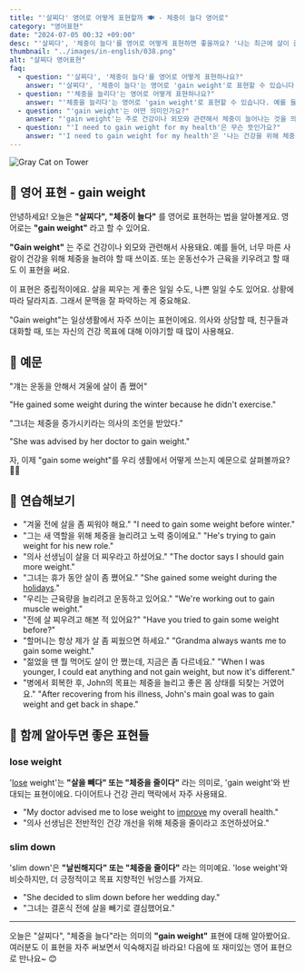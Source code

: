 ```yaml
---
title: "'살찌다' 영어로 어떻게 표현할까 🍽️ - 체중이 늘다 영어로"
category: "영어표현"
date: "2024-07-05 00:32 +09:00"
desc: "'살찌다', '체중이 늘다'를 영어로 어떻게 표현하면 좋을까요? '나는 최근에 살이 좀 쪘어요.', '운동선수가 체중을 늘리려고 해요.' 등을 영어로 표현하는 법을 배워봅시다. 다양한 예문을 통해서 연습하고 본인의 표현으로 만들어 보세요."
thumbnail: "../images/in-english/038.png"
alt: "살찌다 영어표현"
faq:
  - question: "'살찌다', '체중이 늘다'를 영어로 어떻게 표현하나요?"
    answer: "'살찌다', '체중이 늘다'는 영어로 'gain weight'로 표현할 수 있습니다. 예를 들어, '나는 최근에 살이 좀 쪘어'는 'I have gained some weight recently'로 말할 수 있습니다."
  - question: "'체중을 늘리다'는 영어로 어떻게 표현하나요?"
    answer: "'체중을 늘리다'는 영어로 'gain weight'로 표현할 수 있습니다. 예를 들어, '나는 건강을 위해 체중을 늘려야 해'는 'I need to gain weight for my health'로 말할 수 있습니다."
  - question: "'gain weight'는 어떤 의미인가요?"
    answer: "'gain weight'는 주로 건강이나 외모와 관련해서 체중이 늘어나는 것을 의미합니다. 문맥에 따라 긍정적이거나 부정적인 의미로 사용될 수 있습니다."
  - question: "'I need to gain weight for my health'은 무슨 뜻인가요?"
    answer: "'I need to gain weight for my health'은 '나는 건강을 위해 체중을 늘려야 해'라는 뜻입니다. 너무 마른 사람이 건강을 위해 체중을 늘려야 할 때 사용하는 표현입니다."
---
```


![Gray Cat on Tower](../images/in-english/038-1.avif)

## 🌟 영어 표현 - gain weight

안녕하세요! 오늘은 **"살찌다", "체중이 늘다"** 를 영어로 표현하는 법을 알아볼게요. 영어로는 **"gain weight"** 라고 할 수 있어요.

**"Gain weight"** 는 주로 건강이나 외모와 관련해서 사용돼요. 예를 들어, 너무 마른 사람이 건강을 위해 체중을 늘려야 할 때 쓰이죠. 또는 운동선수가 근육을 키우려고 할 때도 이 표현을 써요.

이 표현은 중립적이에요. 살을 찌우는 게 좋은 일일 수도, 나쁜 일일 수도 있어요. 상황에 따라 달라지죠. 그래서 문맥을 잘 파악하는 게 중요해요.

"Gain weight"는 일상생활에서 자주 쓰이는 표현이에요. 의사와 상담할 때, 친구들과 대화할 때, 또는 자신의 건강 목표에 대해 이야기할 때 많이 사용해요.

## 📖 예문

"걔는 운동을 안해서 겨울에 살이 좀 쪘어"

"He gained some weight during the winter because he didn't exercise."

"그녀는 체중을 증가시키라는 의사의 조언을 받았다."

"She was advised by her doctor to gain weight."

자, 이제 "gain some weight"를 우리 생활에서 어떻게 쓰는지 예문으로 살펴볼까요? 🍔💪

## 💬 연습해보기

<ul data-interactive-list>
  <li data-interactive-item>
    <span data-toggler>"겨울 전에 살을 좀 찌워야 해요."</span>
    <span data-answer>"I need to gain some weight before winter."</span>
  </li>
  <li data-interactive-item>
    <span data-toggler>"그는 새 역할을 위해 체중을 늘리려고 노력 중이에요."</span>
    <span data-answer>"He's trying to gain weight for his new role."</span>
  </li>
  <li data-interactive-item>
    <span data-toggler>"의사 선생님이 살을 더 찌우라고 하셨어요."</span>
    <span data-answer>"The doctor says I should gain more weight."</span>
  </li>
  <li data-interactive-item>
    <span data-toggler>"그녀는 휴가 동안 살이 좀 쪘어요."</span>
    <span data-answer>"She gained some weight during the <a href="/blog/in-english/517.holiday/">holidays</a>."</span>
  </li>
  <li data-interactive-item>
    <span data-toggler>"우리는 근육량을 늘리려고 운동하고 있어요."</span>
    <span data-answer>"We're working out to gain muscle weight."</span>
  </li>
  <li data-interactive-item>
    <span data-toggler>"전에 살 찌우려고 해본 적 있어요?"</span>
    <span data-answer>"Have you tried to gain some weight before?"</span>
  </li>
  <li data-interactive-item>
    <span data-toggler>"할머니는 항상 제가 살 좀 찌웠으면 하세요."</span>
    <span data-answer>"Grandma always wants me to gain some weight."</span>
  </li>
  <li data-interactive-item>
    <span data-toggler>"젊었을 땐 뭘 먹어도 살이 안 쪘는데, 지금은 좀 다르네요."</span>
    <span data-answer>"When I was younger, I could eat anything and not gain weight, but now it's different."</span>
  </li>
  <li data-interactive-item>
    <span data-toggler>"병에서 회복한 후, John의 목표는 체중을 늘리고 좋은 몸 상태를 되찾는 거였어요."</span>
    <span data-answer>"After recovering from his illness, John's main goal was to gain weight and get back in shape."</span>
  </li>
</ul>

## 🤝 함께 알아두면 좋은 표현들

### lose weight

'[lose](/blog/in-english/457.lose/) weight'는 **"살을 빼다" 또는 "체중을 줄이다"** 라는 의미로, 'gain weight'와 반대되는 표현이에요. 다이어트나 건강 관리 맥락에서 자주 사용돼요.

- "My doctor advised me to lose weight to [improve](/blog/in-english/394.improve/) my overall health."
- "의사 선생님은 전반적인 건강 개선을 위해 체중을 줄이라고 조언하셨어요."

### slim down

'slim down'은 **"날씬해지다" 또는 "체중을 줄이다"** 라는 의미예요. 'lose weight'와 비슷하지만, 더 긍정적이고 목표 지향적인 뉘앙스를 가져요.

- "She decided to slim down before her wedding day."
- "그녀는 결혼식 전에 살을 빼기로 결심했어요."

---

오늘은 "살찌다", "체중을 늘다"라는 의미의 **"gain weight"** 표현에 대해 알아봤어요. 여러분도 이 표현을 자주 써보면서 익숙해지길 바라요! 다음에 또 재미있는 영어 표현으로 만나요~ 😊
